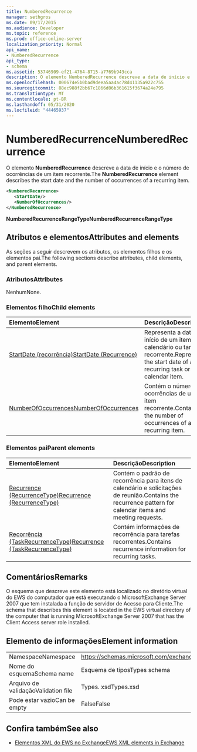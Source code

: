 ```yaml
---
title: NumberedRecurrence
manager: sethgros
ms.date: 09/17/2015
ms.audience: Developer
ms.topic: reference
ms.prod: office-online-server
localization_priority: Normal
api_name:
- NumberedRecurrence
api_type:
- schema
ms.assetid: 53746909-ef21-4764-8715-a7769b943cca
description: O elemento NumberedRecurrence descreve a data de início e o número de ocorrências de um item recorrente.
ms.openlocfilehash: 000674e5b0bad9deea5aa4ac78d41135a922c755
ms.sourcegitcommit: 88ec988f2bb67c1866d06b361615f3674a24e795
ms.translationtype: MT
ms.contentlocale: pt-BR
ms.lasthandoff: 05/31/2020
ms.locfileid: "44465937"
---
```

# <a name="numberedrecurrence"></a><span data-ttu-id="20e73-103">NumberedRecurrence</span><span class="sxs-lookup"><span data-stu-id="20e73-103">NumberedRecurrence</span></span>

<span data-ttu-id="20e73-104">O elemento **NumberedRecurrence** descreve a data de início e o número de ocorrências de um item recorrente.</span><span class="sxs-lookup"><span data-stu-id="20e73-104">The **NumberedRecurrence** element describes the start date and the number of occurrences of a recurring item.</span></span> 
  
```xml
<NumberedRecurrence>
   <StartDate/>
   <NumberOfOccurrences/>
</NumberedRecurrence>
```

 <span data-ttu-id="20e73-105">**NumberedRecurrenceRangeType**</span><span class="sxs-lookup"><span data-stu-id="20e73-105">**NumberedRecurrenceRangeType**</span></span>
## <a name="attributes-and-elements"></a><span data-ttu-id="20e73-106">Atributos e elementos</span><span class="sxs-lookup"><span data-stu-id="20e73-106">Attributes and elements</span></span>

<span data-ttu-id="20e73-107">As seções a seguir descrevem os atributos, os elementos filhos e os elementos pai.</span><span class="sxs-lookup"><span data-stu-id="20e73-107">The following sections describe attributes, child elements, and parent elements.</span></span>
  
### <a name="attributes"></a><span data-ttu-id="20e73-108">Atributos</span><span class="sxs-lookup"><span data-stu-id="20e73-108">Attributes</span></span>

<span data-ttu-id="20e73-109">Nenhum</span><span class="sxs-lookup"><span data-stu-id="20e73-109">None.</span></span>
  
### <a name="child-elements"></a><span data-ttu-id="20e73-110">Elementos filho</span><span class="sxs-lookup"><span data-stu-id="20e73-110">Child elements</span></span>

|<span data-ttu-id="20e73-111">**Elemento**</span><span class="sxs-lookup"><span data-stu-id="20e73-111">**Element**</span></span>|<span data-ttu-id="20e73-112">**Descrição**</span><span class="sxs-lookup"><span data-stu-id="20e73-112">**Description**</span></span>|
|:-----|:-----|
|[<span data-ttu-id="20e73-113">StartDate (recorrência)</span><span class="sxs-lookup"><span data-stu-id="20e73-113">StartDate (Recurrence)</span></span>](startdate-recurrence.md) <br/> |<span data-ttu-id="20e73-114">Representa a data de início de um item de calendário ou tarefa recorrente.</span><span class="sxs-lookup"><span data-stu-id="20e73-114">Represents the start date of a recurring task or calendar item.</span></span>  <br/> |
|[<span data-ttu-id="20e73-115">NumberOfOccurrences</span><span class="sxs-lookup"><span data-stu-id="20e73-115">NumberOfOccurrences</span></span>](numberofoccurrences.md) <br/> |<span data-ttu-id="20e73-116">Contém o número de ocorrências de um item recorrente.</span><span class="sxs-lookup"><span data-stu-id="20e73-116">Contains the number of occurrences of a recurring item.</span></span>  <br/> |
   
### <a name="parent-elements"></a><span data-ttu-id="20e73-117">Elementos pai</span><span class="sxs-lookup"><span data-stu-id="20e73-117">Parent elements</span></span>

|<span data-ttu-id="20e73-118">**Elemento**</span><span class="sxs-lookup"><span data-stu-id="20e73-118">**Element**</span></span>|<span data-ttu-id="20e73-119">**Descrição**</span><span class="sxs-lookup"><span data-stu-id="20e73-119">**Description**</span></span>|
|:-----|:-----|
|[<span data-ttu-id="20e73-120">Recurrence (RecurrenceType)</span><span class="sxs-lookup"><span data-stu-id="20e73-120">Recurrence (RecurrenceType)</span></span>](recurrence-recurrencetype.md) <br/> |<span data-ttu-id="20e73-121">Contém o padrão de recorrência para itens de calendário e solicitações de reunião.</span><span class="sxs-lookup"><span data-stu-id="20e73-121">Contains the recurrence pattern for calendar items and meeting requests.</span></span>  <br/> |
|[<span data-ttu-id="20e73-122">Recorrência (TaskRecurrenceType)</span><span class="sxs-lookup"><span data-stu-id="20e73-122">Recurrence (TaskRecurrenceType)</span></span>](recurrence-taskrecurrencetype.md) <br/> |<span data-ttu-id="20e73-123">Contém informações de recorrência para tarefas recorrentes.</span><span class="sxs-lookup"><span data-stu-id="20e73-123">Contains recurrence information for recurring tasks.</span></span>  <br/> |
   
## <a name="remarks"></a><span data-ttu-id="20e73-124">Comentários</span><span class="sxs-lookup"><span data-stu-id="20e73-124">Remarks</span></span>

<span data-ttu-id="20e73-125">O esquema que descreve este elemento está localizado no diretório virtual do EWS do computador que está executando o MicrosoftExchange Server 2007 que tem instalada a função de servidor de Acesso para Cliente.</span><span class="sxs-lookup"><span data-stu-id="20e73-125">The schema that describes this element is located in the EWS virtual directory of the computer that is running MicrosoftExchange Server 2007 that has the Client Access server role installed.</span></span>
  
## <a name="element-information"></a><span data-ttu-id="20e73-126">Elemento de informações</span><span class="sxs-lookup"><span data-stu-id="20e73-126">Element information</span></span>

|||
|:-----|:-----|
|<span data-ttu-id="20e73-127">Namespace</span><span class="sxs-lookup"><span data-stu-id="20e73-127">Namespace</span></span>  <br/> |https://schemas.microsoft.com/exchange/services/2006/types  <br/> |
|<span data-ttu-id="20e73-128">Nome do esquema</span><span class="sxs-lookup"><span data-stu-id="20e73-128">Schema name</span></span>  <br/> |<span data-ttu-id="20e73-129">Esquema de tipos</span><span class="sxs-lookup"><span data-stu-id="20e73-129">Types schema</span></span>  <br/> |
|<span data-ttu-id="20e73-130">Arquivo de validação</span><span class="sxs-lookup"><span data-stu-id="20e73-130">Validation file</span></span>  <br/> |<span data-ttu-id="20e73-131">Types. xsd</span><span class="sxs-lookup"><span data-stu-id="20e73-131">Types.xsd</span></span>  <br/> |
|<span data-ttu-id="20e73-132">Pode estar vazio</span><span class="sxs-lookup"><span data-stu-id="20e73-132">Can be empty</span></span>  <br/> |<span data-ttu-id="20e73-133">False</span><span class="sxs-lookup"><span data-stu-id="20e73-133">False</span></span>  <br/> |
   
## <a name="see-also"></a><span data-ttu-id="20e73-134">Confira também</span><span class="sxs-lookup"><span data-stu-id="20e73-134">See also</span></span>



- [<span data-ttu-id="20e73-135">Elementos XML do EWS no Exchange</span><span class="sxs-lookup"><span data-stu-id="20e73-135">EWS XML elements in Exchange</span></span>](ews-xml-elements-in-exchange.md)

